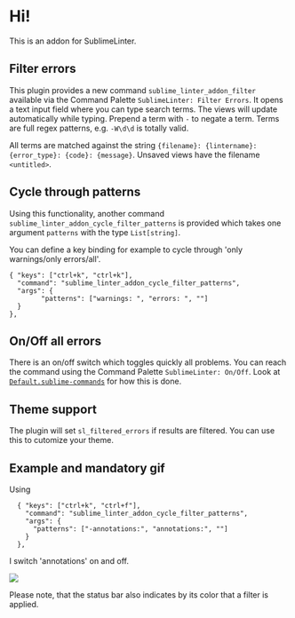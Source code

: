 # Hi!


This is an addon for SublimeLinter. 

## Filter errors

This plugin provides a new command `sublime_linter_addon_filter` available via the Command Palette `SublimeLinter: Filter Errors`. It opens a text input field where you can type search terms. The views will update automatically while typing. Prepend a term with `-` to negate a term. Terms are full regex patterns, e.g. `-W\d\d` is totally valid. 

All terms are matched against the string `{filename}: {lintername}: {error_type}: {code}: {message}`. Unsaved views have the filename `<untitled>`.


## Cycle through patterns

Using this functionality, another command `sublime_linter_addon_cycle_filter_patterns` is provided which takes one argument `patterns` with the type `List[string]`. 

You can define a key binding for example to cycle through 'only warnings/only errors/all'.

    { "keys": ["ctrl+k", "ctrl+k"], 
      "command": "sublime_linter_addon_cycle_filter_patterns",
      "args": {
            "patterns": ["warnings: ", "errors: ", ""]
      } 
    },

## On/Off all errors

There is an on/off switch which toggles quickly all problems. You can reach the command using the Command Palette `SublimeLinter: On/Off`. Look at [`Default.sublime-commands`](https://github.com/kaste/SublimeLinter-addon-filter/blob/master/Default.sublime-commands) for how this is done.



## Theme support

The plugin will set `sl_filtered_errors` if results are filtered. You can use this to cutomize your theme.


## Example and mandatory gif

Using 

```
  { "keys": ["ctrl+k", "ctrl+f"],
    "command": "sublime_linter_addon_cycle_filter_patterns",
    "args": {
      "patterns": ["-annotations:", "annotations:", ""]
    }
  },
```

I switch 'annotations' on and off. 

![](https://user-images.githubusercontent.com/8558/45646940-f6192700-bac4-11e8-99f6-6b902cb8f229.gif)

Please note, that the status bar also indicates by its color that a filter is applied.
